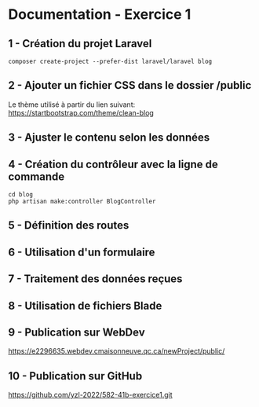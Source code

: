 # Documentation - Exercice 1

## 1 - Création du projet Laravel
`composer create-project --prefer-dist laravel/laravel blog`
## 2 - Ajouter un fichier CSS dans le dossier /public
Le thème utilisé à partir du lien suivant: <https://startbootstrap.com/theme/clean-blog>
## 3 -  Ajuster le contenu selon les données
## 4 - Création du contrôleur avec la ligne de commande
`cd blog`<br>
`php artisan make:controller BlogController`
## 5 - Définition des routes
## 6 - Utilisation d'un formulaire
## 7 - Traitement des données reçues
## 8 - Utilisation de fichiers Blade
## 9 - Publication sur WebDev
<https://e2296635.webdev.cmaisonneuve.qc.ca/newProject/public/>
## 10 - Publication sur GitHub
<https://github.com/yzl-2022/582-41b-exercice1.git>